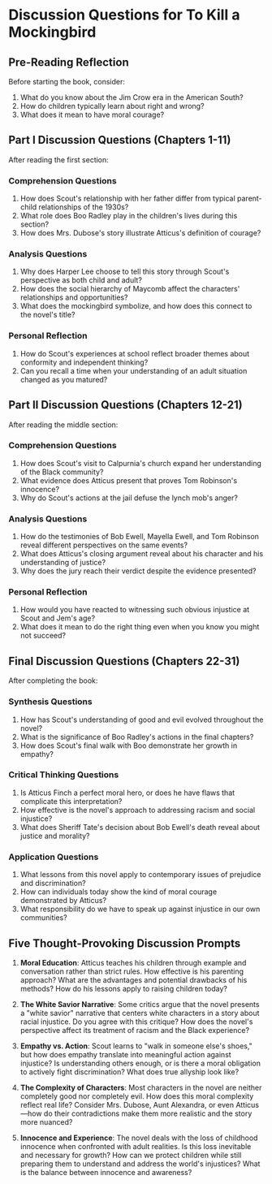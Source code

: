 # Discussion Questions for To Kill a Mockingbird

## Pre-Reading Reflection
Before starting the book, consider:
1. What do you know about the Jim Crow era in the American South?
2. How do children typically learn about right and wrong?
3. What does it mean to have moral courage?

## Part I Discussion Questions (Chapters 1-11)
After reading the first section:

### Comprehension Questions
1. How does Scout's relationship with her father differ from typical parent-child relationships of the 1930s?
2. What role does Boo Radley play in the children's lives during this section?
3. How does Mrs. Dubose's story illustrate Atticus's definition of courage?

### Analysis Questions  
1. Why does Harper Lee choose to tell this story through Scout's perspective as both child and adult?
2. How does the social hierarchy of Maycomb affect the characters' relationships and opportunities?
3. What does the mockingbird symbolize, and how does this connect to the novel's title?

### Personal Reflection
1. How do Scout's experiences at school reflect broader themes about conformity and independent thinking?
2. Can you recall a time when your understanding of an adult situation changed as you matured?

## Part II Discussion Questions (Chapters 12-21)
After reading the middle section:

### Comprehension Questions
1. How does Scout's visit to Calpurnia's church expand her understanding of the Black community?
2. What evidence does Atticus present that proves Tom Robinson's innocence?
3. Why do Scout's actions at the jail defuse the lynch mob's anger?

### Analysis Questions
1. How do the testimonies of Bob Ewell, Mayella Ewell, and Tom Robinson reveal different perspectives on the same events?
2. What does Atticus's closing argument reveal about his character and his understanding of justice?
3. Why does the jury reach their verdict despite the evidence presented?

### Personal Reflection
1. How would you have reacted to witnessing such obvious injustice at Scout and Jem's age?
2. What does it mean to do the right thing even when you know you might not succeed?

## Final Discussion Questions (Chapters 22-31)
After completing the book:

### Synthesis Questions
1. How has Scout's understanding of good and evil evolved throughout the novel?
2. What is the significance of Boo Radley's actions in the final chapters?
3. How does Scout's final walk with Boo demonstrate her growth in empathy?

### Critical Thinking Questions
1. Is Atticus Finch a perfect moral hero, or does he have flaws that complicate this interpretation?
2. How effective is the novel's approach to addressing racism and social injustice?
3. What does Sheriff Tate's decision about Bob Ewell's death reveal about justice and morality?

### Application Questions
1. What lessons from this novel apply to contemporary issues of prejudice and discrimination?
2. How can individuals today show the kind of moral courage demonstrated by Atticus?
3. What responsibility do we have to speak up against injustice in our own communities?

## Five Thought-Provoking Discussion Prompts

1. **Moral Education**: Atticus teaches his children through example and conversation rather than strict rules. How effective is his parenting approach? What are the advantages and potential drawbacks of his methods? How do his lessons apply to raising children today?

2. **The White Savior Narrative**: Some critics argue that the novel presents a "white savior" narrative that centers white characters in a story about racial injustice. Do you agree with this critique? How does the novel's perspective affect its treatment of racism and the Black experience?

3. **Empathy vs. Action**: Scout learns to "walk in someone else's shoes," but how does empathy translate into meaningful action against injustice? Is understanding others enough, or is there a moral obligation to actively fight discrimination? What does true allyship look like?

4. **The Complexity of Characters**: Most characters in the novel are neither completely good nor completely evil. How does this moral complexity reflect real life? Consider Mrs. Dubose, Aunt Alexandra, or even Atticus—how do their contradictions make them more realistic and the story more nuanced?

5. **Innocence and Experience**: The novel deals with the loss of childhood innocence when confronted with adult realities. Is this loss inevitable and necessary for growth? How can we protect children while still preparing them to understand and address the world's injustices? What is the balance between innocence and awareness?